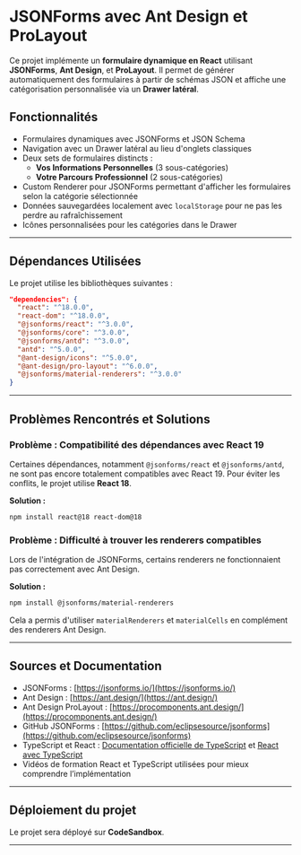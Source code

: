 

# JSONForms avec Ant Design et ProLayout

Ce projet implémente un **formulaire dynamique en React** utilisant **JSONForms**, **Ant Design**, et **ProLayout**. Il permet de générer automatiquement des formulaires à partir de schémas JSON et affiche une catégorisation personnalisée via un **Drawer latéral**.

## Fonctionnalités

- Formulaires dynamiques avec JSONForms et JSON Schema
- Navigation avec un Drawer latéral au lieu d'onglets classiques
- Deux sets de formulaires distincts :
  - **Vos Informations Personnelles** (3 sous-catégories)
  - **Votre Parcours Professionnel** (2 sous-catégories)
- Custom Renderer pour JSONForms permettant d'afficher les formulaires selon la catégorie sélectionnée
- Données sauvegardées localement avec `localStorage` pour ne pas les perdre au rafraîchissement
- Icônes personnalisées pour les catégories dans le Drawer

---

## Dépendances Utilisées

Le projet utilise les bibliothèques suivantes :

```json
"dependencies": {
  "react": "^18.0.0",
  "react-dom": "^18.0.0",
  "@jsonforms/react": "^3.0.0",
  "@jsonforms/core": "^3.0.0",
  "@jsonforms/antd": "^3.0.0",
  "antd": "^5.0.0",
  "@ant-design/icons": "^5.0.0",
  "@ant-design/pro-layout": "^6.0.0",
  "@jsonforms/material-renderers": "^3.0.0"
}
```

---

## Problèmes Rencontrés et Solutions

### Problème : Compatibilité des dépendances avec React 19

Certaines dépendances, notamment `@jsonforms/react` et `@jsonforms/antd`, ne sont pas encore totalement compatibles avec React 19. Pour éviter les conflits, le projet utilise **React 18**.

**Solution :**

```sh
npm install react@18 react-dom@18
```

### Problème : Difficulté à trouver les renderers compatibles

Lors de l'intégration de JSONForms, certains renderers ne fonctionnaient pas correctement avec Ant Design.

**Solution :**

```sh
npm install @jsonforms/material-renderers
```

Cela a permis d'utiliser `materialRenderers` et `materialCells` en complément des renderers Ant Design.

---

## Sources et Documentation

- JSONForms : [https://jsonforms.io/](https://jsonforms.io/)
- Ant Design : [https://ant.design/](https://ant.design/)
- Ant Design ProLayout : [https://procomponents.ant.design/](https://procomponents.ant.design/)
- GitHub JSONForms : [https://github.com/eclipsesource/jsonforms](https://github.com/eclipsesource/jsonforms)
- TypeScript et React : [Documentation officielle de TypeScript](https://www.typescriptlang.org/docs/) et [React avec TypeScript](https://react-typescript-cheatsheet.netlify.app/)
- Vidéos de formation React et TypeScript utilisées pour mieux comprendre l’implémentation

---

## Déploiement du projet

Le projet sera déployé sur **CodeSandbox**.

---


